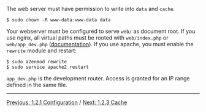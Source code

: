 The web server must have permission to write into `data` and `cache`.

```    
$ sudo chown -R www-data:www-data data
```

Your webserver must be configured to serve `web/` as document root. If you use nginx, all virtual paths must be rooted with `web/index.php` or `web/app_dev.php` ([documentation](https://www.nginx.com/resources/wiki/start/topics/recipes/symfony/)). If you use apache, you must enable the `rewrite` module and restart:

```
$ sudo a2enmod rewrite
$ sudo service apache2 restart
```

`app_dev.php` is the development router. Access is granted for an IP range defined in the same file.

---

[Previous: 1.2.1 Configuration](https://gitnet.fr/deblan/gist/wiki/1.2.1+Configuration) / [Next: 1.2.3 Cache](https://gitnet.fr/deblan/gist/wiki/1.2.3+Cache)